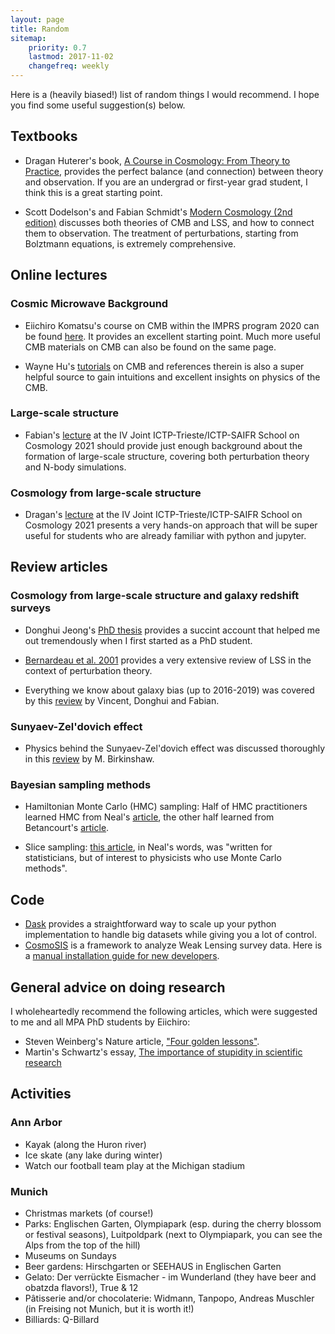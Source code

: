 ```yaml
---
layout: page
title: Random
sitemap:
    priority: 0.7
    lastmod: 2017-11-02
    changefreq: weekly
---
```


Here is a (heavily biased!) list of random things I would recommend. I hope you find some useful suggestion(s) below.

## Textbooks

- Dragan Huterer's book, <a href="https://www.cambridge.org/highereducation/books/a-course-in-cosmology/3D74B59DC8D6219D079F777DFD3FB1DE#overview">A Course in Cosmology: From Theory to Practice</a>, provides the perfect balance (and connection) between theory and observation. If you are an undergrad or first-year grad student, I think this is a great starting point.

- Scott Dodelson's and Fabian Schmidt's <a href="https://search.lib.umich.edu/catalog/record/990182621100106381">Modern Cosmology (2nd edition)</a> discusses both theories of CMB and LSS, and how to connect them to observation. The treatment of perturbations, starting from Bolztmann equations, is extremely comprehensive.

## Online lectures

### Cosmic Microwave Background

- Eiichiro Komatsu's course on CMB within the IMPRS program 2020 can be found <a href="https://wwwmpa.mpa-garching.mpg.de/~komatsu/lectures--reviews.html">here</a>. It provides an excellent starting point. Much more useful CMB materials on CMB can also be found on the same page.

- Wayne Hu's <a href="http://background.uchicago.edu/">tutorials</a> on CMB and references therein is also a super helpful source to gain intuitions and excellent insights on physics of the CMB.

### Large-scale structure

- Fabian's <a href="https://youtube.com/playlist?list=PLB0mOf556IcEu03Et4HX7fk3fjj9ZdJLC">lecture</a> at the IV Joint ICTP-Trieste/ICTP-SAIFR School on Cosmology 2021 should provide just enough background about the formation of large-scale structure, covering both perturbation theory and N-body simulations.

### Cosmology from large-scale structure

- Dragan's <a href="https://youtube.com/playlist?list=PLB0mOf556IcE_cdSNjQIKlnJ_08QwA1Mr">lecture</a> at the IV Joint ICTP-Trieste/ICTP-SAIFR School on Cosmology 2021 presents a very hands-on approach that will be super useful for students who are already familiar with python and jupyter.

## Review articles

### Cosmology from large-scale structure and galaxy redshift surveys

- Donghui Jeong's <a href="https://www.personal.psu.edu/duj13/">PhD thesis</a> provides a succint account that helped me out tremendously when I first started as a PhD student.

- <a href="https://arxiv.org/abs/astro-ph/0112551">Bernardeau et al. 2001</a> provides a very extensive review of LSS in the context of perturbation theory.

- Everything we know about galaxy bias (up to 2016-2019) was covered by this <a href="https://arxiv.org/abs/1611.09787">review</a> by Vincent, Donghui and Fabian.

### Sunyaev-Zel'dovich effect

- Physics behind the Sunyaev-Zel'dovich effect was discussed thoroughly in this <a href="https://arxiv.org/abs/astro-ph/9808050">review</a> by M. Birkinshaw.

### Bayesian sampling methods

- Hamiltonian Monte Carlo (HMC) sampling: Half of HMC practitioners learned HMC from Neal's <a href="https://arxiv.org/abs/1206.1901">article</a>, the other half learned from Betancourt's <a href="https://arxiv.org/abs/1701.02434">article</a>.

- Slice sampling: <a href="https://arxiv.org/abs/physics/0009028">this article</a>, in Neal's words, was "written for statisticians, but of interest to physicists who use Monte Carlo methods".

## Code

- <a href="https://www.dask.org/">Dask</a> provides a straightforward way to scale up your python implementation to handle big datasets while giving you a lot of control.
- <a href="https://cosmosis.readthedocs.io/en/latest/">CosmoSIS</a> is a framework to analyze Weak Lensing survey data. Here is a <a href="https://github.com/MinhMPA/cosmosis/blob/40d41e4e8d6d64d5eebd4eea5f23f93d01ce69d6/CosmoSIS_installation-and-execution.md">manual installation guide for new developers</a>.

## General advice on doing research

I wholeheartedly recommend the following articles, which were suggested to me and all MPA PhD students by Eiichiro:

- Steven Weinberg's Nature article, <a href="https://www.nature.com/articles/426389a">"Four golden lessons"</a>.
- Martin's Schwartz's essay, <a href="https://journals.biologists.com/jcs/article/121/11/1771/30038/The-importance-of-stupidity-in-scientific-research">The importance of stupidity in scientific research</a>

## Activities

### Ann Arbor

- Kayak (along the Huron river)
- Ice skate (any lake during winter)
- Watch our football team play at the Michigan stadium

### Munich

- Christmas markets (of course!)
- Parks: Englischen Garten, Olympiapark (esp. during the cherry blossom or festival seasons), Luitpoldpark (next to Olympiapark, you can see the Alps from the top of the hill)
- Museums on Sundays
- Beer gardens: Hirschgarten or SEEHAUS in Englischen Garten
- Gelato: Der verr&uuml;ckte Eismacher - im Wunderland (they have beer and obatzda flavors!), True & 12
- P&acirc;tisserie and/or chocolaterie: Widmann, Tanpopo, Andreas Muschler (in Freising not Munich, but it is worth it!)
- Billiards: Q-Billard
